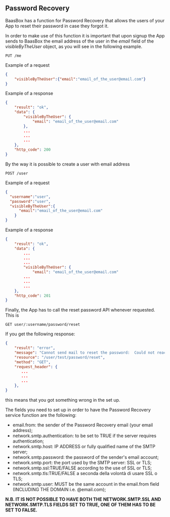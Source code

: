 ## Password Recovery

BaasBox has a function for Password Recovery that allows the users of your App to reset their password in case they forgot it.

In order to make use of this function it is important that upon signup the App sends to BaasBox the email address of the user in the *email* field of the *visibleByTheUser* object, as you will see in the following example.



`PUT /me `
<div class="snippet-title">
<p>Example of a request</p>
</div>

```json
{
	"visibleByTheUser":{"email":"email_of_the_user@email.com"}
}
```
<div class="snippet-title">
<p>Example of a response</p>
</div>

```json
{
    "result": "ok",
    "data": {
        "visibleByTheUser": {
            "email": "email_of_the_user@email.com"
        },
        ...
		...
		...
    },
    "http_code": 200
}
```

By the way it is possible to create a user with email address

`POST /user `
<div class="snippet-title">
<p>Example of a request</p>
</div>

```json
{
  "username":"user",
  "password":"user",
  "visibleByTheUser":{
      "email":"email_of_the_user@email.com"
    }
}
```
<div class="snippet-title">
<p>Example of a response</p>
</div>

```json
{
    "result": "ok",
    "data": {
        ...
		...
		...
        "visibleByTheUser": {
            "email": "email_of_the_user@email.com"
        ...
		...
		...
    },
    "http_code": 201
}
```

Finally, the App has to call the reset password API whenever requested. This is

`GET user/:username/password/reset`

If you get the following response:

```json
{
    "result": "error",
    "message": "Cannot send mail to reset the password:  Could not reach the mail server. Please contact the server administrator",
    "resource": "/user/test/password/reset",
    "method": "GET",
    "request_header": {
       ...
       ...
       ...
    },
}
```

this means that you got something wrong in the set up.

The fields you need to set up in order to have the Password Recovery service function are the following:

+  email.from: the sender of the Password Recovery email (your email address);
+  network.smtp.authentication: to be set to TRUE if the server requires authentication;
+  network.smtp.host: IP ADDRESS or fully qualified name of the SMTP server;
+  network.smtp.password: the password of the sender's email account;
+  network.smtp.port: the port used by the SMTP server: SSL or TLS;
+  network.smtp.ssl:TRUE/FALSE according to the use of SSL or TLS;
+  network.smtp.tls:TRUE/FALSE a seconda della volontà di usare SSL o TLS;
+  network.smtp.user: MUST be the same account in the email.from field (INCLUDING THE DOMAIN i.e. @email.com);

**N.B. IT IS NOT POSSIBLE TO HAVE BOTH THE NETWORK.SMTP.SSL AND NETWORK.SMTP.TLS FIELDS SET TO TRUE, ONE OF THEM HAS TO BE SET TO FALSE.**
